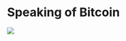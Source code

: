 # Speaking of Bitcoin


![](https://external-content.duckduckgo.com/iu/?u=https%3A%2F%2Ftse1.mm.bing.net%2Fth%3Fid%3DOIP._dFvOirNdzqerxCwB0ZcgwHaHa%26pid%3DApi&f=1)
